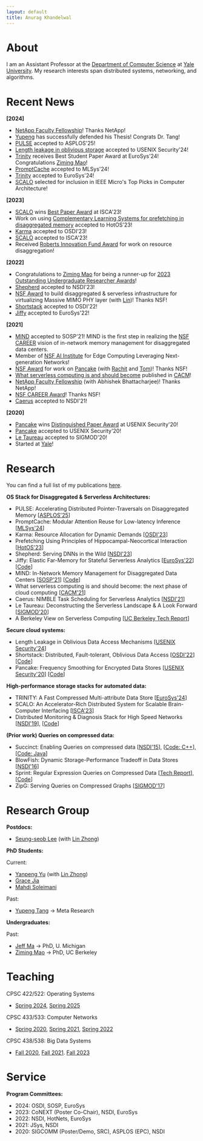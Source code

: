 ```yaml
---
layout: default
title: Anurag Khandelwal
---
```

# About

I am an Assistant Professor at the [Department of Computer Science](https://cpsc.yale.edu/)
at [Yale University](https://www.yale.edu/). My research interests span 
distributed systems, networking, and algorithms.

# Recent News

**[2024]**
* [NetApp Faculty Fellowship](https://cpsc.yale.edu/news/anurag-khandelwal-receives-award-netapp-university-research-fund)! Thanks NetApp! 
* [Yupeng](https://yupengtang.com/) has successfully defended his Thesis! Congrats Dr. Tang!
* [PULSE](papers/pulse.pdf) accepted to ASPLOS'25!
* [Length leakage in oblivious storage](papers/length-leakage.pdf) accepted to USENIX Security'24!
* [Trinity](papers/trinity.pdf) receives Best Student Paper Award at EuroSys'24! Congratulations [Ziming Mao](https://maoziming.github.io/)!
* [PromptCache](papers/promptcache.pdf) accepted to MLSys'24!
* [Trinity](papers/trinity.pdf) accepted to EuroSys'24!
* [SCALO](papers/scalo.pdf) selected for inclusion in IEEE Micro's Top Picks in Computer Architecture!

**[2023]**
* [SCALO](papers/scalo.pdf) wins [Best Paper Award]() at ISCA'23!
* Work on using [Complementary Learning Systems for prefetching in disaggregated memory](papers/cls.pdf) accepted to HotOS'23!
* [Karma](papers/karma.pdf) accepted to OSDI'23!
* [SCALO](papers/scalo.pdf) accepted to ISCA'23!
* Received [Roberts Innovation Fund Award](https://seas.yale.edu/news-events/news/roberts-innovation-fund-support-10-bold-seas-faculty-inventions) for work on resource disaggregation!

**[2022]**
* Congratulations to [Ziming Mao](https://maoziming.github.io/) for being a runner-up for [2023 Outstanding Undergraduate Researcher Awards](https://cra.org/2023-outstanding-undergraduate-researcher-award-recipients/)!
* [Shepherd](papers/shepherd.pdf) accepted to NSDI'23!
* [NSF Award](https://www.nsf.gov/awardsearch/showAward?AWD_ID=2147946&HistoricalAwards=false) to build disaggregated & serverless infrastructure for virtualizing Massive MIMO PHY layer (with [Lin](http://www.linzhong.org/))! Thanks NSF!
* [Shortstack](papers/shortstack.pdf) accepted to OSDI'22!
* [Jiffy](papers/jiffy.pdf) accepted to EuroSys'22!

**[2021]**
* [MIND](papers/mind.pdf) accepted to SOSP'21! MIND is the first step in realizing the [NSF CAREER](https://www.nsf.gov/awardsearch/showAward?AWD_ID=2047220) vision of in-network memory management for disaggregated data centers.
* Member of [NSF AI Institute](https://seas.yale.edu/news-events/news/yale-scientists-take-lead-roles-two-nsf-funded-ai-institutes) for Edge Computing Leveraging Next-generation Networks!
* [NSF Award](https://www.nsf.gov/awardsearch/showAward?AWD_ID=2054957) for work on [Pancake](papers/pancake.pdf) (with [Rachit](https://www.cs.cornell.edu/~ragarwal/) and [Tom](https://rist.tech.cornell.edu/))! Thanks NSF!
* [What serverless computing is and should become](papers/serverless-next.pdf) published in [CACM](https://t.co/v2wtKRnxBe?amp=1)!
* [NetApp Faculty Fellowship](https://cpsc.yale.edu/news/netapp-faculty-fellowship-awarded-anurag-khandelwal-and-abhishek-bhattacharjee) (with Abhishek Bhattacharjee)! Thanks NetApp!
* [NSF CAREER Award](https://www.nsf.gov/awardsearch/showAward?AWD_ID=2047220)! Thanks NSF!
* [Caerus](papers/caerus.pdf) accepted to NSDI'21!

**[2020]**
* [Pancake](papers/pancake.pdf) wins [Distinguished Paper Award](https://cpsc.yale.edu/news/paper-anurag-khandelwal-wins-distinguished-paper-award) at USENIX Security'20!
* [Pancake](papers/pancake.pdf) accepted to USENIX Security'20!
* [Le Taureau](https://dl.acm.org/doi/10.1145/3318464.3383130) accepted to SIGMOD'20!
* Started at [Yale](https://fas.yale.edu/book/new-ladder-faculty-2019-20/school-engineering-applied-science/anurag-khandelwal)!

# Research

You can find a full list of my publications [here](publications).

**OS Stack for Disaggregated & Serverless Architectures:**
* PULSE: Accelerating Distributed Pointer-Traversals on Disaggregated Memory \[[ASPLOS'25](papers/pulse.pdf)\]
* PromptCache: Modular Attention Reuse for Low-latency Inference \[[MLSys'24](papers/promptcache.pdf)\]
* Karma: Resource Allocation for Dynamic Demands \[[OSDI'23](papers/karma.pdf)\]
* Prefetching Using Principles of Hippocampal-Neocortical Interaction \[[HotOS'23](papers/cls.pdf)\]
* Shepherd: Serving DNNs in the Wild \[[NSDI'23](papers/shepherd.pdf)\]
* Jiffy: Elastic Far-Memory for Stateful Serverless Analytics \[[EuroSys'22](papers/jiffy.pdf)\] \[[Code](https://github.com/resource-disaggregation/jiffy)\]
* MIND: In-Network Memory Management for Disaggregated Data Centers \[[SOSP'21](papers/mind.pdf)\] \[[Code](https://github.com/shsym/mind)\]
* What serverless computing is and should become: the next phase of cloud computing \[[CACM'21](papers/serverless-next.pdf)\]
* Caerus: NIMBLE Task Scheduling for Serverless Analytics \[[NSDI'21](papers/caerus.pdf)\]
* Le Taureau: Deconstructing the Serverless Landscape & A Look Forward \[[SIGMOD'20](https://dl.acm.org/doi/10.1145/3318464.3383130)\]
* A Berkeley View on Serverless Computing \[[UC Berkeley Tech Report](papers/berkeley-view-serverless.pdf)\]

**Secure cloud systems:** 
* Length Leakage in Oblivious Data Access Mechanisms \[[USENIX Security'24](papers/length-leakage.pdf)\]
* Shortstack: Distributed, Fault-tolerant, Oblivious Data Access \[[OSDI'22](papers/shortstack.pdf)\]\[[Code](https://github.com/pancake-security/shortstack)\]
* Pancake: Frequency Smoothing for Encrypted Data Stores \[[USENIX Security'20](papers/pancake.pdf)\] \[[Code](https://github.com/pancake-security/pancake)\] 

**High-performance storage stacks for automated data:**
* TRINITY: A Fast Compressed Multi-attribute Data Store \[[EuroSys'24](papers/trinity.pdf)\]
* SCALO: An Accelerator-Rich Distributed System for Scalable Brain-Computer Interfacing \[[ISCA'23](papers/scalo.pdf)\]
* Distributed Monitoring & Diagnosis Stack for High Speed Networks \[[NSDI'19](papers/confluo.pdf)\], \[[Code](https://github.com/ucbrise/confluo)\]

**(Prior work) Queries on compressed data:**
* Succinct: Enabling Queries on compressed data \[[NSDI'15](papers/succinct.pdf)\], \[[Code: C++](http://github.com/amplab/succinct-cpp)\], \[[Code: Java](https://github.com/amplab/succinct)\]
* BlowFish: Dynamic Storage-Performance Tradeoff in Data Stores \[[NSDI'16](papers/blowfish.pdf)\]
* Sprint: Regular Expression Queries on Compressed Data \[[Tech Report](papers/swift.pdf)\], \[[Code](https://github.com/amplab/sprint)\]
* ZipG: Serving Queries on Compressed Graphs \[[SIGMOD'17](papers/zipg.pdf)\]

# Research Group

**Postdocs:**
* [Seung-seob Lee]() (with [Lin Zhong](http://www.linzhong.org/))

**PhD Students:**

Current:
* [Yanpeng Yu](https://yanpeng-yu.com/) (with [Lin Zhong](http://www.linzhong.org))
* [Grace Jia](https://gjia25.github.io/)
* [Mahdi Soleimani](https://gjia25.github.io/)

Past:
* [Yupeng Tang](https://yupengtang.com/) -> Meta Research

**Undergraduates:**

Past:
* [Jeff Ma](https://jeff.junzema.com/) -> PhD, U. Michigan
* [Ziming Mao](https://maoziming.github.io/) -> PhD, UC Berkeley

# Teaching

CPSC 422/522: Operating Systems
* [Spring 2024](https://courses.yale.edu/?keyword=CPSC%20422&srcdb=guide2024), [Spring 2025](https://courses.yale.edu/?keyword=CPSC%20422&srcdb=guide2025)

CPSC 433/533: Computer Networks
* [Spring 2020](https://courses.yale.edu/?keyword=CPSC%20433&srcdb=guide2020), [Spring 2021](https://courses.yale.edu/?keyword=CPSC%20433&srcdb=guide2021), [Spring 2022](https://courses.yale.edu/?keyword=CPSC%20433&srcdb=guide2022)

CPSC 438/538: Big Data Systems
* [Fall 2020](https://courses.yale.edu/?keyword=CPSC%20637&srcdb=guide2020), [Fall 2021](https://courses.yale.edu/?keyword=CPSC%20438&srcdb=202103&dept=CPSC). [Fall 2023](https://courses.yale.edu/?keyword=CPSC%20438&srcdb=202303)

# Service

**Program Committees:**
* 2024: OSDI, SOSP, EuroSys
* 2023: CoNEXT (Poster Co-Chair), NSDI, EuroSys
* 2022: NSDI, HotNets, EuroSys
* 2021: JSys, NSDI
* 2020: SIGCOMM (Poster/Demo, SRC), ASPLOS (EPC), NSDI
